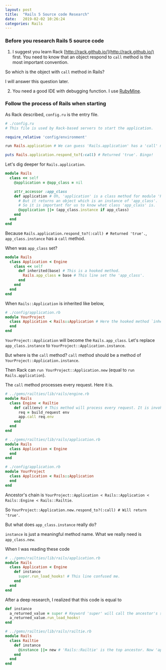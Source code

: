 ```yaml
---
layout: post
title:  "Rails 5 Source code Research"
date:   2019-02-02 10:26:24
categories: Rails
---
```


### Before you research Rails 5 source code
1) I suggest you learn Rack [http://rack.github.io/](http://rack.github.io/) first. You need to know that an object respond to `call` method is the most important convention.

So which is the object with `call` method in Rails?

I will answer this question later.

2) You need a good IDE with debugging function. I use [RubyMine](https://www.jetbrains.com/).

### Follow the process of Rails when starting
As Rack described, `config.ru` is the entry file.
```ruby
# ./config.ru
# This file is used by Rack-based servers to start the application.

require_relative 'config/environment'

run Rails.application # We can guess 'Rails.application' has a 'call' method.

puts Rails.application.respond_to?(:call) # Returned 'true'. Bingo!
```

Let's dig deeper for `Rails.application`.
```ruby
module Rails
  class << self
    @application = @app_class = nil

    attr_accessor :app_class
    def application # Oh, 'application' is a class method for module 'Rails'. It is not an object.
      # But it returns an object which is an instance of 'app_class'.
      # So it is important for us to know what class 'app_class' is.
      @application ||= (app_class.instance if app_class)  
    end
  end
end
```

Because `Rails.application.respond_to?(:call) # Returned 'true'.`, `app_class.instance` has a `call` method.

When was `app_class` set?
```ruby
module Rails
  class Application < Engine
    class << self
      def inherited(base) # This is a hooked method.
        Rails.app_class = base # This line set the 'app_class'.
      end
    end
  end
end
```

When `Rails::Application` is inherited like below,
```ruby
# ./config/application.rb
module YourProject
  class Application < Rails::Application # Here the hooked method `inherited` defined in eigenclass of 'Rails::Application' is invoked.
  end
end
```
`YourProject::Application` will become the `Rails.app_class`. Let's replace `app_class.instance` to `YourProject::Application.instance`.

But where is the `call` method? `call` method should be a method of `YourProject::Application.instance`.

Then Rack can `run YourProject::Application.new` (equal to `run Rails.application`).

The `call` method processes every request. Here it is.
```ruby
# ../gems/railties/lib/rails/engine.rb
module Rails
  class Engine < Railtie
    def call(env) # This method will process every request. It is invoked by Rack. So it is very important. 
      req = build_request env
      app.call req.env
    end
  end
end

# ../gems/railties/lib/rails/application.rb
module Rails
  class Application < Engine
  end
end

# ./config/application.rb
module YourProject
  class Application < Rails::Application
  end
end

```

Ancestor's chain is `YourProject::Application < Rails::Application < Rails::Engine < Rails::Railtie`.

So `YourProject::Application.new.respond_to?(:call) # Will return 'true'`.

But what does `app_class.instance` really do?

`instance` is just a meaningful method name. What we really need is `app_class.new`.

When I was reading these code
```ruby
# ../gems/railties/lib/rails/application.rb
module Rails
  class Application < Engine
    def instance
      super.run_load_hooks! # This line confused me. 
    end
  end
end
```
After a deep research, I realized that this code is equal to
```ruby
def instance
  a_returned_value = super # Keyword 'super' will call the ancestor's same name method: 'instance'.
  a_returned_value.run_load_hooks!
end
```

```ruby
# ../gems/railties/lib/rails/railtie.rb
module Rails
  class Railtie
    def instance
      @instance ||= new # 'Rails::Railtie' is the top ancestor. Now 'app_class.instance' is 'YourProject::Application.new'.
    end
  end
end
```



